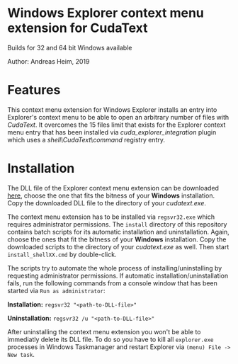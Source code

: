 # Windows Explorer context menu extension for CudaText

Builds for 32 and 64 bit Windows available

Author: Andreas Heim, 2019


# Features

This context menu extension for Windows Explorer installs an entry into Explorer's context menu to be able to open an arbitrary number of files with _CudaText_. It overcomes the 15 files limit that exists for the Explorer context menu entry that has been installed via _cuda_explorer_integration_ plugin which uses a _shell\CudaText\command_ registry entry.


# Installation

The DLL file of the Explorer context menu extension can be downloaded [here](https://github.com/dinkumoil/cuda_shell_extension/releases), choose the one that fits the bitness of your **Windows** installation. Copy the downloaded DLL file to the directory of your _cudatext.exe_.

The context menu extension has to be installed via `regsvr32.exe` which requires administrator permissions. The `install` directory of this repository contains batch scripts for its automatic installation and uninstallation. Again, choose the ones that fit the bitness of your **Windows** installation. Copy the downloaded scripts to the directory of your _cudatext.exe_ as well. Then start `install_shellXX.cmd` by double-click.

The scripts try to automate the whole process of installing/uninstalling by requesting administrator permissions. If automatic installation/uninstallation fails, run the following commands from a console window that has been started via `Run as administrator`:

**Installation:** `regsvr32 "<path-to-DLL-file>"`

**Uninstallation:** `regsvr32 /u "<path-to-DLL-file>"`

After uninstalling the context menu extension you won't be able to immediatly delete its DLL file. To do so you have to kill all `explorer.exe` processes in Windows Taskmanager and restart Explorer via `(menu) File -> New task`.
